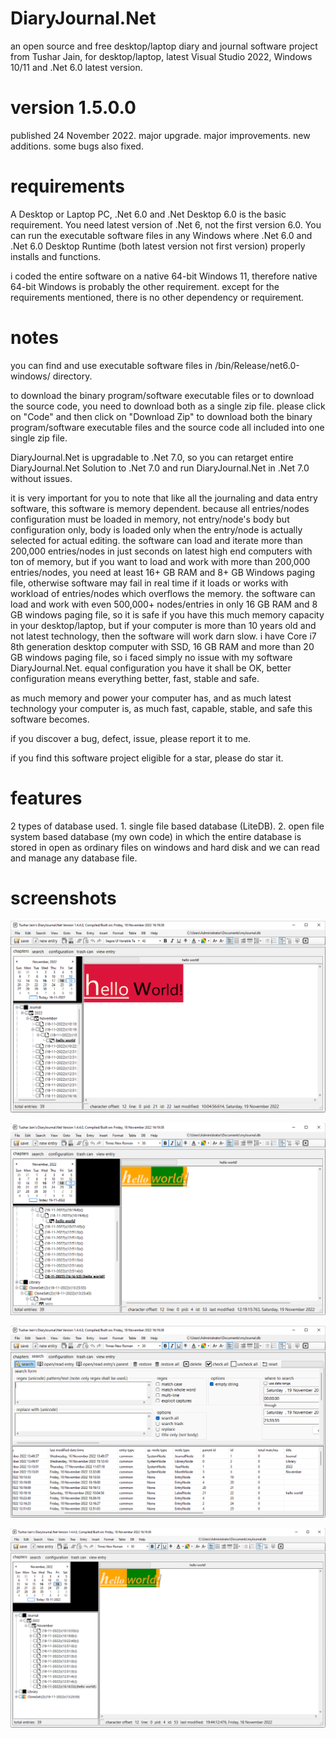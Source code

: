 # DiaryJournal.Net
 an open source and free desktop/laptop diary and journal software project from Tushar Jain, for desktop/laptop, latest Visual Studio 2022, Windows 10/11 and .Net 6.0 latest version.

# version 1.5.0.0
published 24 November 2022. major upgrade. major improvements. new additions. some bugs also fixed.

# requirements
A Desktop or Laptop PC, .Net 6.0 and .Net Desktop 6.0 is the basic requirement. You need latest version of .Net 6, not the first version 6.0. You can run the executable software files in any Windows where .Net 6.0 and .Net 6.0 Desktop Runtime (both latest version not first version) properly installs and functions.

i coded the entire software on a native 64-bit Windows 11, therefore native 64-bit Windows is probably the other requirement. except for the requirements mentioned, there is no other dependency or requirement.

# notes
you can find and use executable software files in /bin/Release/net6.0-windows/ directory.

to download the binary program/software executable files or to download the source code, you need to download both as a single zip file. please click on "Code" and then click on "Download Zip" to download both the binary program/software executable files and the source code all included into one single zip file.

DiaryJournal.Net is upgradable to .Net 7.0, so you can retarget entire DiaryJournal.Net Solution to .Net 7.0 and run DiaryJournal.Net in .Net 7.0 without issues.

it is very important for you to note that like all the journaling and data entry software, this software is memory dependent. because all entries/nodes configuration must be loaded in memory, not entry/node's body but configuration only, body is loaded only when the entry/node is actually selected for actual editing. the software can load and iterate more than 200,000 entries/nodes in just seconds on latest high end computers with ton of memory, but if you want to load and work with more than 200,000 entries/nodes, you need at least 16+ GB RAM and 8+ GB Windows paging file, otherwise software may fail in real time if it loads or works with workload of entries/nodes which overflows the memory. the software can load and work with even 500,000+ nodes/entries in only 16 GB RAM and 8 GB windows paging file, so it is safe if you have this much memory capacity in your desktop/laptop, but if your computer is more than 10 years old and not latest technology, then the software will work darn slow. i have Core i7 8th generation desktop computer with SSD, 16 GB RAM and more than 20 GB windows paging file, so i faced simply no issue with my software DiaryJournal.Net. equal configuration you have it shall be OK, better configuration means everything better, fast, stable and safe.

as much memory and power your computer has, and as much latest technology your computer is, as much fast, capable, stable, and safe this software becomes.

if you discover a bug, defect, issue, please report it to me.

if you find this software project eligible for a star, please do star it.

# features
2 types of database used. 1. single file based database (LiteDB). 2. open file system based database (my own code) in which the entire database is stored in open as ordinary files on windows and hard disk and we can read and manage any database file.

# screenshots
![Alt text](/screenshot4.png?raw=false "DiaryJournal.Net screenshot")

![Alt text](/screenshot5.png?raw=false "DiaryJournal.Net screenshot")

![Alt text](/screenshot6.png?raw=false "DiaryJournal.Net screenshot")

![Alt text](/screenshot3.png?raw=false "DiaryJournal.Net screenshot")


